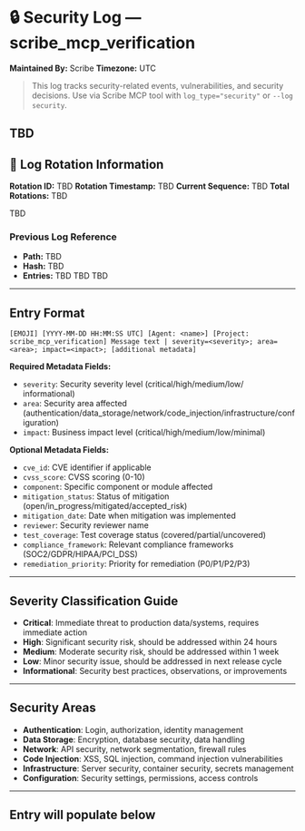 # 🔒 Security Log — scribe_mcp_verification
**Maintained By:** Scribe
**Timezone:** UTC

> This log tracks security-related events, vulnerabilities, and security decisions. Use via Scribe MCP tool with `log_type="security"` or `--log security`.

TBD
---

## 🔄 Log Rotation Information
**Rotation ID:** TBD
**Rotation Timestamp:** TBD
**Current Sequence:** TBD
**Total Rotations:** TBD

TBD
### Previous Log Reference
- **Path:** TBD
- **Hash:** TBD
- **Entries:** TBD
TBD
TBD

---

## Entry Format
```
[EMOJI] [YYYY-MM-DD HH:MM:SS UTC] [Agent: <name>] [Project: scribe_mcp_verification] Message text | severity=<severity>; area=<area>; impact=<impact>; [additional metadata]
```

**Required Metadata Fields:**
- `severity`: Security severity level (critical/high/medium/low/ informational)
- `area`: Security area affected (authentication/data_storage/network/code_injection/infrastructure/configuration)
- `impact`: Business impact level (critical/high/medium/low/minimal)

**Optional Metadata Fields:**
- `cve_id`: CVE identifier if applicable
- `cvss_score`: CVSS scoring (0-10)
- `component`: Specific component or module affected
- `mitigation_status`: Status of mitigation (open/in_progress/mitigated/accepted_risk)
- `mitigation_date`: Date when mitigation was implemented
- `reviewer`: Security reviewer name
- `test_coverage`: Test coverage status (covered/partial/uncovered)
- `compliance_framework`: Relevant compliance frameworks (SOC2/GDPR/HIPAA/PCI_DSS)
- `remediation_priority`: Priority for remediation (P0/P1/P2/P3)

---

## Severity Classification Guide
- **Critical**: Immediate threat to production data/systems, requires immediate action
- **High**: Significant security risk, should be addressed within 24 hours
- **Medium**: Moderate security risk, should be addressed within 1 week
- **Low**: Minor security issue, should be addressed in next release cycle
- **Informational**: Security best practices, observations, or improvements

---

## Security Areas
- **Authentication**: Login, authorization, identity management
- **Data Storage**: Encryption, database security, data handling
- **Network**: API security, network segmentation, firewall rules
- **Code Injection**: XSS, SQL injection, command injection vulnerabilities
- **Infrastructure**: Server security, container security, secrets management
- **Configuration**: Security settings, permissions, access controls

---

## Entry will populate below